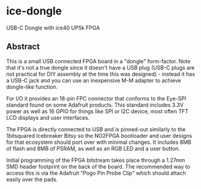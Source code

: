# ice-dongle
USB-C Dongle with ice40 UP5k FPGA

## Abstract
This is a small USB connected FPGA board in a "dongle" form-factor. Note that
it's not a true dongle since it doesn't have a USB plug (USB-C plugs are not
practical for DIY assembly at the time this was designed) - instead it has a
USB-C jack and you can use an inexpensive M-M adapter to achieve dongle-like
function.

For I/O it provides an 18-pin FPC connector that conforms to the Eye-SPI
standard found on some Adafruit products. This standard includes 3.3V power
as well as 16 GPIO for things like SPI or I2C device, most often TFT LCD
displays and user interfaces.

The FPGA is directly connected to USB and is pinned-out similarly to the
1bitsquared Icebreaker Bitsy so the NO2FPGA bootloader and user designs for
that ecosystem should port over with minimal changes. It includes 8MB of flash
and 8MB of PSRAM, as well as an RGB LED and a user button.

Initial programming of the FPGA bitstream takes place through a 1.27mm SMD
header footprint on the back of the board. The recommended way to access this
is via the Adafruit "Pogo Pin Probe Clip" which should attach easily over
the pads.

